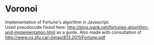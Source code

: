 # Voronoi
Implementation of Fortune's algorithm in Javascript.  
Used pseudocode found here: http://blog.ivank.net/fortunes-algorithm-and-implementation.html as a guide. 
Also made with consultation of http://www.cs.sfu.ca/~binay/813.2011/Fortune.pdf
